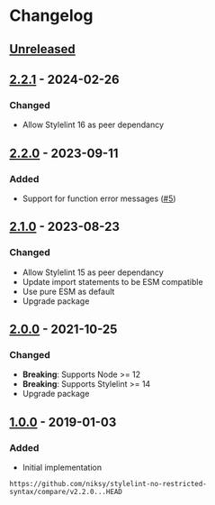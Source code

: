 # Changelog

## [Unreleased][]

## [2.2.1][] - 2024-02-26

### Changed

-   Allow Stylelint 16 as peer dependancy

## [2.2.0][] - 2023-09-11

### Added

-   Support for function error messages
    ([#5](https://github.com/niksy/stylelint-no-restricted-syntax/pull/5))

## [2.1.0][] - 2023-08-23

### Changed

-   Allow Stylelint 15 as peer dependancy
-   Update import statements to be ESM compatible
-   Use pure ESM as default
-   Upgrade package

## [2.0.0][] - 2021-10-25

### Changed

-   **Breaking**: Supports Node >= 12
-   **Breaking**: Supports Stylelint >= 14
-   Upgrade package

## [1.0.0][] - 2019-01-03

### Added

-   Initial implementation

[1.0.0]: https://github.com/niksy/stylelint-no-restricted-syntax/tree/v1.0.0
[2.0.0]: https://github.com/niksy/stylelint-no-restricted-syntax/tree/v2.0.0
[2.1.0]: https://github.com/niksy/stylelint-no-restricted-syntax/tree/v2.1.0
[Unreleased]:
	https://github.com/niksy/stylelint-no-restricted-syntax/compare/v2.2.1...HEAD
[2.2.1]: https://github.com/niksy/stylelint-no-restricted-syntax/tree/v2.2.1

    https://github.com/niksy/stylelint-no-restricted-syntax/compare/v2.2.0...HEAD

[2.2.0]: https://github.com/niksy/stylelint-no-restricted-syntax/tree/v2.2.0
